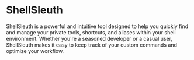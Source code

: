 # ShellSleuth
ShellSleuth is a powerful and intuitive tool designed to help you quickly find and manage your private tools, shortcuts, and aliases within your shell environment. Whether you're a seasoned developer or a casual user, ShellSleuth makes it easy to keep track of your custom commands and optimize your workflow.
